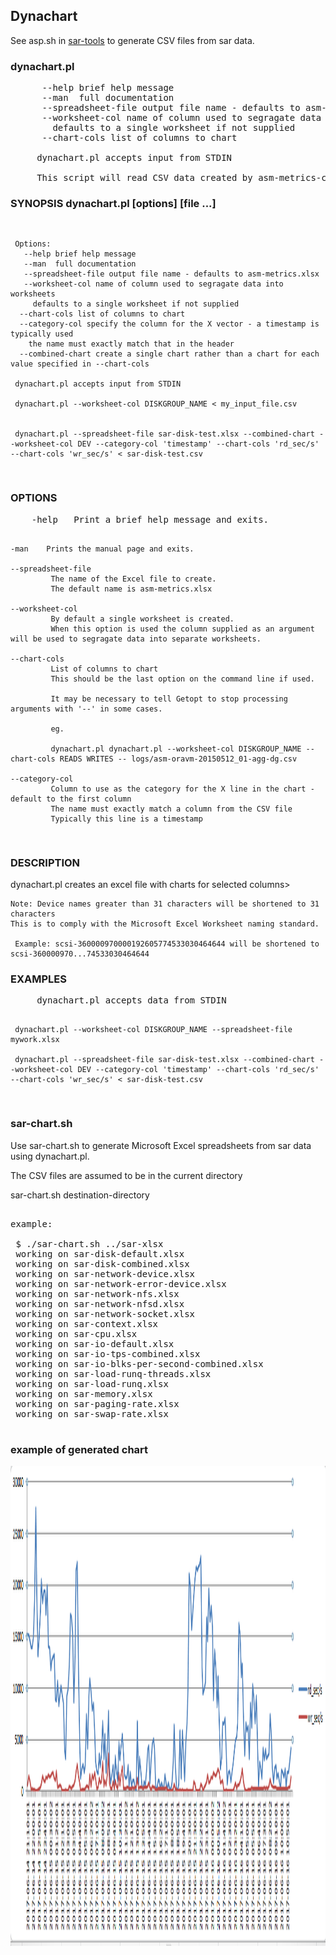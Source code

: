 
<h2>Dynachart</h2>

See asp.sh in <a href=https://github.com/jkstill/sar-tools>sar-tools</a> to generate CSV files from sar data.


<h3>dynachart.pl</h3>

<pre>
      --help brief help message
      --man  full documentation
      --spreadsheet-file output file name - defaults to asm-metrics.xlsx
      --worksheet-col name of column used to segragate data into worksheets
        defaults to a single worksheet if not supplied
      --chart-cols list of columns to chart

     dynachart.pl accepts input from STDIN

     This script will read CSV data created by asm-metrics-collector.pl or asm-metrics-aggregator.pl
</pre>
</h3>

<h3>SYNOPSIS
    dynachart.pl [options] [file ...]</h3>
<pre>

     Options:
       --help brief help message
       --man  full documentation
       --spreadsheet-file output file name - defaults to asm-metrics.xlsx
       --worksheet-col name of column used to segragate data into worksheets
         defaults to a single worksheet if not supplied
      --chart-cols list of columns to chart
      --category-col specify the column for the X vector - a timestamp is typically used
        the name must exactly match that in the header
      --combined-chart create a single chart rather than a chart for each value specified in --chart-cols

     dynachart.pl accepts input from STDIN

     dynachart.pl --worksheet-col DISKGROUP_NAME < my_input_file.csv


     dynachart.pl --spreadsheet-file sar-disk-test.xlsx --combined-chart --worksheet-col DEV --category-col 'timestamp' --chart-cols 'rd_sec/s' --chart-cols 'wr_sec/s' < sar-disk-test.csv
</pre>

<h3>OPTIONS</h3>
<pre>
    -help   Print a brief help message and exits.

    -man    Prints the manual page and exits.

    --spreadsheet-file
             The name of the Excel file to create.
             The default name is asm-metrics.xlsx

    --worksheet-col
             By default a single worksheet is created.
             When this option is used the column supplied as an argument will be used to segragate data into separate worksheets.

    --chart-cols
             List of columns to chart
             This should be the last option on the command line if used.

             It may be necessary to tell Getopt to stop processing arguments with '--' in some cases.

             eg.

             dynachart.pl dynachart.pl --worksheet-col DISKGROUP_NAME --chart-cols READS WRITES -- logs/asm-oravm-20150512_01-agg-dg.csv

    --category-col
             Column to use as the category for the X line in the chart - default to the first column
             The name must exactly match a column from the CSV file
             Typically this line is a timestamp
</pre>

<h3>DESCRIPTION</h3>
    dynachart.pl creates an excel file with charts for selected columns>

    Note: Device names greater than 31 characters will be shortened to 31 characters
    This is to comply with the Microsoft Excel Worksheet naming standard.

	 Example: scsi-360000970000192605774533030464644 will be shortened to scsi-360000970...74533030464644

<h3>EXAMPLES</h3>
<pre>
     dynachart.pl accepts data from STDIN

     dynachart.pl --worksheet-col DISKGROUP_NAME --spreadsheet-file mywork.xlsx

     dynachart.pl --spreadsheet-file sar-disk-test.xlsx --combined-chart --worksheet-col DEV --category-col 'timestamp' --chart-cols 'rd_sec/s' --chart-cols 'wr_sec/s' < sar-disk-test.csv

</pre>


<h3>sar-chart.sh</h3>

Use sar-chart.sh to generate Microsoft Excel spreadsheets from sar data using dynachart.pl.

The CSV files are assumed to be in the current directory

sar-chart.sh destination-directory

<pre>

example:  

 $ ./sar-chart.sh ../sar-xlsx
 working on sar-disk-default.xlsx
 working on sar-disk-combined.xlsx
 working on sar-network-device.xlsx
 working on sar-network-error-device.xlsx
 working on sar-network-nfs.xlsx
 working on sar-network-nfsd.xlsx
 working on sar-network-socket.xlsx
 working on sar-context.xlsx
 working on sar-cpu.xlsx
 working on sar-io-default.xlsx
 working on sar-io-tps-combined.xlsx
 working on sar-io-blks-per-second-combined.xlsx
 working on sar-load-runq-threads.xlsx
 working on sar-load-runq.xlsx
 working on sar-memory.xlsx
 working on sar-paging-rate.xlsx
 working on sar-swap-rate.xlsx

</pre>

<h3>example of generated chart</h3>

<img src='https://github.com/jkstill/csv-tools/blob/master/dynachart/disk-chart-example.PNG' alt='Example: generated with dynachart.pl' width='1024' height='768' />





